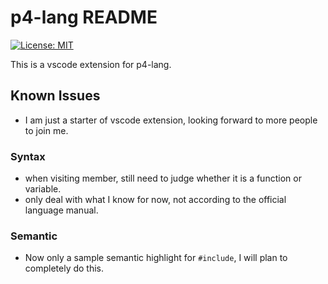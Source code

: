 # p4-lang README

[![License: MIT](https://img.shields.io/badge/License-Apache-blue.svg)](https://github.com/RabbitWhite1/p4-lang-vscode/blob/master/LICENSE)

This is a vscode extension for p4-lang. 

## Known Issues

- I am just a starter of vscode extension, looking forward to more people to join me.

### Syntax

- when visiting member, still need to judge whether it is a function or variable.
- only deal with what I know for now, not according to the official language manual.

### Semantic

- Now only a sample semantic highlight for `#include`, I will plan to completely do this.
